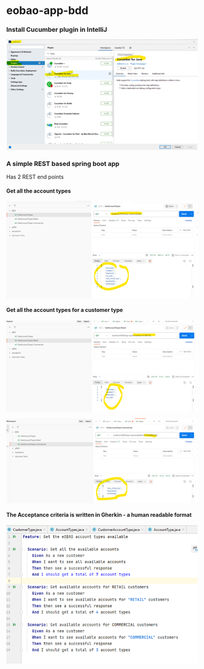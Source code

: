 # eobao-app-bdd

### Install Cucumber plugin in IntelliJ
<img src="docs/doc_4.png" alt="doc_4" width="600"/><p>

### A simple REST based spring boot app
Has 2 REST end points
#### Get all the account types
<img src="docs/doc_1.png" alt="doc_1" width="600"/><p>
#### Get all the account types for a customer type
<img src="docs/doc_2.png" alt="doc_2" width="600"/><p>
<img src="docs/doc_3.png" alt="doc_3" width="600"/><p>
#### The Acceptance criteria is written in Gherkin - a human readable format
<img src="docs/doc_5.png" alt="doc_5" width="600"/><p>

